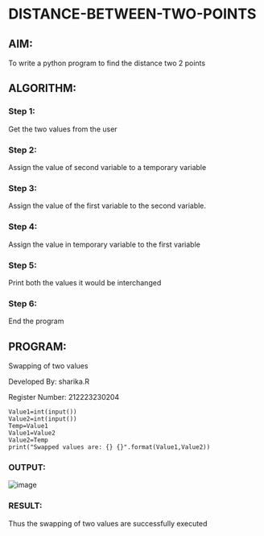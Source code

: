 # DISTANCE-BETWEEN-TWO-POINTS

## AIM:
To write a python program to find the distance two 2 points
## ALGORITHM:
### Step 1:
Get the two values from the user
### Step 2: 
Assign the value of second variable to a temporary variable 
### Step 3: 
Assign the value of the first variable to the second variable.
### Step 4:  
Assign the value in temporary variable to the first variable
### Step 5: 
Print both the values it would be interchanged
### Step 6: 
End the program

## PROGRAM:

Swapping of two values

Developed By: sharika.R

Register Number: 212223230204
```
Value1=int(input())
Value2=int(input())
Temp=Value1
Value1=Value2
Value2=Temp
print("Swapped values are: {} {}".format(Value1,Value2))
```
  


### OUTPUT:
![image](https://github.com/SHARIKA818/DISTANCE-BETWEEN-TWO-POINTS/assets/139834761/0d197b1b-1cde-40d7-ae64-560f9589ba4c)


### RESULT:
Thus the swapping of two values are successfully executed
